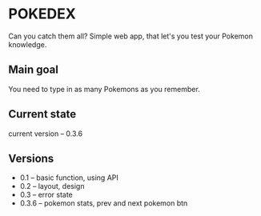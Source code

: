 # POKEDEX

Can you catch them all? Simple web app, that let's you test your Pokemon knowledge.

## Main goal

You need to type in as many Pokemons as you remember.

## Current state

current version – 0.3.6

## Versions

* 0.1 – basic function, using API 
* 0.2 – layout, design
* 0.3 – error state
* 0.3.6 – pokemon stats, prev and next pokemon btn
